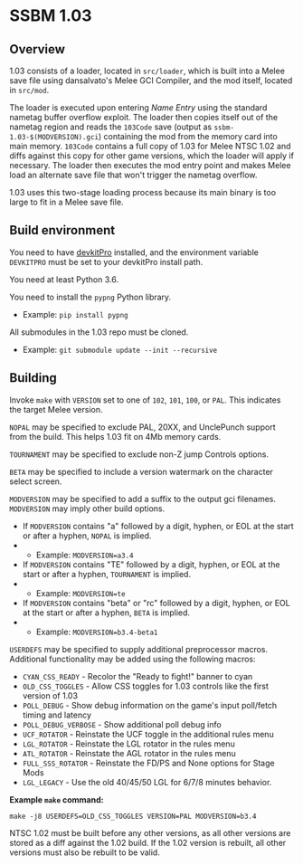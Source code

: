 # SSBM 1.03

## Overview

1.03 consists of a loader, located in `src/loader`, which is built into a Melee
save file using dansalvato's Melee GCI Compiler, and the mod itself, located in
`src/mod`.

The loader is executed upon entering *Name Entry* using the standard nametag
buffer overflow exploit. The loader then copies itself out of the nametag
region and reads the `103Code` save (output as `ssbm-1.03-$(MODVERSION).gci`)
containing the mod from the memory card into main memory. `103Code` contains a
full copy of 1.03 for Melee NTSC 1.02 and diffs against this copy for other game
versions, which the loader will apply if necessary. The loader then executes the
mod entry point and makes Melee load an alternate save file that won't trigger
the nametag overflow.

1.03 uses this two-stage loading process because its main binary is too large to
fit in a Melee save file.

## Build environment

You need to have [devkitPro](https://devkitpro.org/wiki/Getting_Started)
installed, and the environment variable `DEVKITPRO` must be set to your
devkitPro install path.

You need at least Python 3.6.

You need to install the `pypng` Python library.
* Example: `pip install pypng`

All submodules in the 1.03 repo must be cloned.
* Example: `git submodule update --init --recursive`

## Building

Invoke `make` with `VERSION` set to one of `102`, `101`, `100`, or `PAL`. This
indicates the target Melee version.

`NOPAL` may be specified to exclude PAL, 20XX, and UnclePunch support from the
build. This helps 1.03 fit on 4Mb memory cards.

`TOURNAMENT` may be specified to exclude non-Z jump Controls options.

`BETA` may be specified to include a version watermark on the character select
screen.

`MODVERSION` may be specified to add a suffix to the output gci filenames.
`MODVERSION` may imply other build options.

* If `MODVERSION` contains "a" followed by a digit, hyphen, or EOL at the start
or after a hyphen, `NOPAL` is implied.
* * Example: `MODVERSION=a3.4`
* If `MODVERSION` contains "TE" followed by a digit, hyphen, or EOL at the start
or after a hyphen, `TOURNAMENT` is implied.
* * Example: `MODVERSION=te`
* If `MODVERSION` contains "beta" or "rc" followed by a digit, hyphen, or EOL
at the start or after a hyphen, `BETA` is implied.
* * Example: `MODVERSION=b3.4-beta1`

`USERDEFS` may be specified to supply additional preprocessor macros. Additional
functionality may be added using the following macros:

* `CYAN_CSS_READY` - Recolor the "Ready to fight!" banner to cyan
* `OLD_CSS_TOGGLES` - Allow CSS toggles for 1.03 controls like the first version
of 1.03
* `POLL_DEBUG` - Show debug information on the game's input poll/fetch timing
and latency
* `POLL_DEBUG_VERBOSE` - Show additional poll debug info
* `UCF_ROTATOR` - Reinstate the UCF toggle in the additional rules menu
* `LGL_ROTATOR` - Reinstate the LGL rotator in the rules menu
* `ATL_ROTATOR` - Reinstate the AGL rotator in the rules menu
* `FULL_SSS_ROTATOR` - Reinstate the FD/PS and None options for Stage Mods
* `LGL_LEGACY` - Use the old 40/45/50 LGL for 6/7/8 minutes behavior.

**Example `make` command:**

    make -j8 USERDEFS=OLD_CSS_TOGGLES VERSION=PAL MODVERSION=b3.4

NTSC 1.02 must be built before any other versions, as all other versions are
stored as a diff against the 1.02 build.  If the 1.02 version is rebuilt, all
other versions must also be rebuilt to be valid.